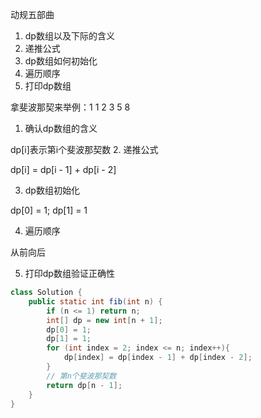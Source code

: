 动规五部曲
1. dp数组以及下际的含义
2. 递推公式
3. dp数组如何初始化
4. 遍历顺序
5. 打印dp数组

拿斐波那契来举例：1 1 2 3 5 8
1. 确认dp数组的含义

dp[i]表示第i个斐波那契数
2. 递推公式

dp[i] = dp[i - 1] + dp[i - 2]

3. dp数组初始化

dp[0] = 1; dp[1] = 1

4. 遍历顺序

从前向后

5. 打印dp数组验证正确性


```java
class Solution {
    public static int fib(int n) {
        if (n <= 1) return n;
        int[] dp = new int[n + 1];
        dp[0] = 1;
        dp[1] = 1;
        for (int index = 2; index <= n; index++){
            dp[index] = dp[index - 1] + dp[index - 2];
        }
        // 第n个斐波那契数
        return dp[n - 1];
    }
}
```
